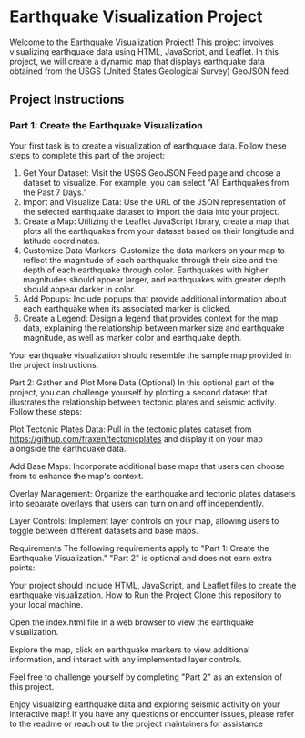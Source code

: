 # Earthquake Visualization Project

Welcome to the Earthquake Visualization Project! This project involves visualizing earthquake data using HTML, JavaScript, and Leaflet. In this project, we will create a dynamic map that displays earthquake data obtained from the USGS (United States Geological Survey) GeoJSON feed.

## Project Instructions
### Part 1: Create the Earthquake Visualization
Your first task is to create a visualization of earthquake data. Follow these steps to complete this part of the project:

1. Get Your Dataset: Visit the USGS GeoJSON Feed page and choose a dataset to visualize. For example, you can select "All Earthquakes from the Past 7 Days."
2. Import and Visualize Data: Use the URL of the JSON representation of the selected earthquake dataset to import the data into your project.
3. Create a Map: Utilizing the Leaflet JavaScript library, create a map that plots all the earthquakes from your dataset based on their longitude and latitude coordinates.
4. Customize Data Markers: Customize the data markers on your map to reflect the magnitude of each earthquake through their size and the depth of each earthquake through color. Earthquakes with higher magnitudes should appear larger, and earthquakes with greater depth should appear darker in color.
5. Add Popups: Include popups that provide additional information about each earthquake when its associated marker is clicked.
6. Create a Legend: Design a legend that provides context for the map data, explaining the relationship between marker size and earthquake magnitude, as well as marker color and earthquake depth.

Your earthquake visualization should resemble the sample map provided in the project instructions.

Part 2: Gather and Plot More Data (Optional)
In this optional part of the project, you can challenge yourself by plotting a second dataset that illustrates the relationship between tectonic plates and seismic activity. Follow these steps:

Plot Tectonic Plates Data: Pull in the tectonic plates dataset from https://github.com/fraxen/tectonicplates and display it on your map alongside the earthquake data.

Add Base Maps: Incorporate additional base maps that users can choose from to enhance the map's context.

Overlay Management: Organize the earthquake and tectonic plates datasets into separate overlays that users can turn on and off independently.

Layer Controls: Implement layer controls on your map, allowing users to toggle between different datasets and base maps.

Requirements
The following requirements apply to "Part 1: Create the Earthquake Visualization." "Part 2" is optional and does not earn extra points:

Your project should include HTML, JavaScript, and Leaflet files to create the earthquake visualization.
How to Run the Project
Clone this repository to your local machine.

Open the index.html file in a web browser to view the earthquake visualization.

Explore the map, click on earthquake markers to view additional information, and interact with any implemented layer controls.

Feel free to challenge yourself by completing "Part 2" as an extension of this project.

Enjoy visualizing earthquake data and exploring seismic activity on your interactive map! If you have any questions or encounter issues, please refer to the readme or reach out to the project maintainers for assistance
 
